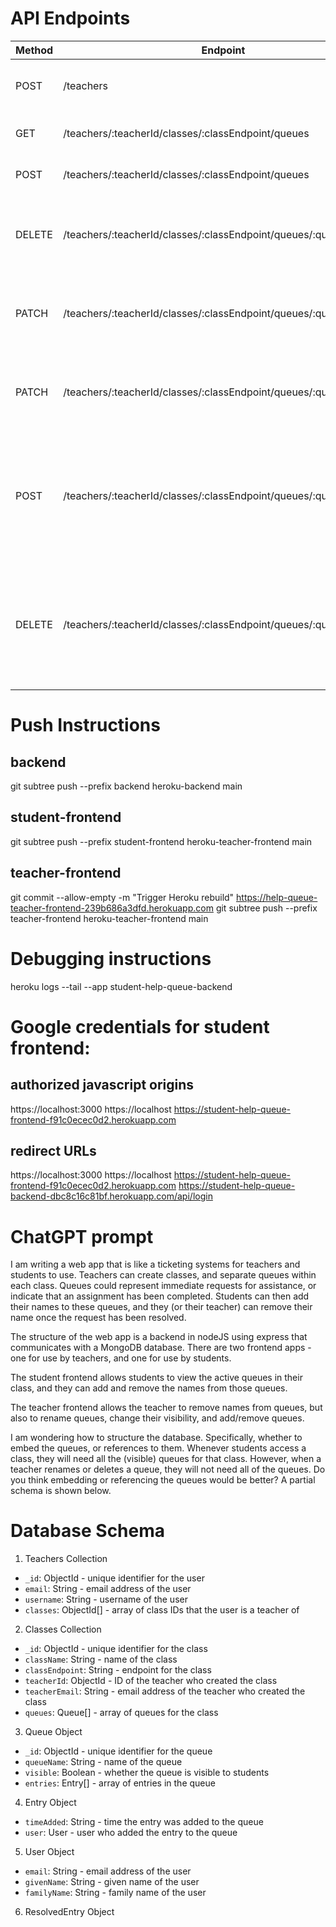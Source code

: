 # API Endpoints

| Method | Endpoint                                                          | Description                                                                                  | Parameters                                                             | Request Body                                                                      | Response                   |
| ------ | ----------------------------------------------------------------- | -------------------------------------------------------------------------------------------- | ---------------------------------------------------------------------- | --------------------------------------------------------------------------------- | -------------------------- |
| POST   | /teachers                                                         | Create a new teacher account                                                                 | None                                                                   | {teacherId: "new-teacher-id"}                                                     | The created teacher object |
| GET    | /teachers/:teacherId/classes/:classEndpoint/queues                | Get all the queues for a class                                                               | `classEndpoint`: The ID of the class                                   | None                                                                              | An array of queue objects  |
| POST   | /teachers/:teacherId/classes/:classEndpoint/queues                | Create a new queue for a class                                                               | `classEndpoint`: The ID of the class                                   | {queueName: "new queue name"}                                                     | The created queue object   |
| DELETE | /teachers/:teacherId/classes/:classEndpoint/queues/:queueId       | Delete a queue from a class                                                                  | `classEndpoint`: The ID of the class<br>`queueId`: The ID of the queue | None                                                                              | The deleted queue object   |
| PATCH  | /teachers/:teacherId/classes/:classEndpoint/queues/:queueId       | Change the visibility of a queue                                                             | `classEndpoint`: The ID of the class<br>`queueId`: The ID of the queue | `{ visible: true\|false}`                                                         | The updated queue object   |
| PATCH  | /teachers/:teacherId/classes/:classEndpoint/queues/:queueId       | Rename a queue                                                                               | `classEndpoint`: The ID of the class<br>`queueId`: The ID of the queue | {queueName: "completed 8.1a"}                                                     | The updated queueName      |
| POST   | /teachers/:teacherId/classes/:classEndpoint/queues/:queueId/users | Add your name or another user's name to a queue of a class (admin only for other users)      | `classEndpoint`: The ID of the class<br>`queueId`: The ID of the queue | {email: "user@example.com"} (optional)                                            | The updated queue object   |
| DELETE | /teachers/:teacherId/classes/:classEndpoint/queues/:queueId/users | Remove your name or another user's name from a queue of a class (admin only for other users) | `classEndpoint`: The ID of the class<br>`queueId`: The ID of the queue | {email: "user@example.com"} (optional), {resolutionStatus: "cancel" \| "resolve"} | The updated queue object   |

# Push Instructions

## backend

git subtree push --prefix backend heroku-backend main

## student-frontend

git subtree push --prefix student-frontend heroku-teacher-frontend main

## teacher-frontend

git commit --allow-empty -m "Trigger Heroku rebuild"
https://help-queue-teacher-frontend-239b686a3dfd.herokuapp.com
git subtree push --prefix teacher-frontend heroku-teacher-frontend main

# Debugging instructions

heroku logs --tail --app student-help-queue-backend

# Google credentials for student frontend:

## authorized javascript origins

https://localhost:3000
https://localhost
https://student-help-queue-frontend-f91c0ecec0d2.herokuapp.com

## redirect URLs

https://localhost:3000
https://localhost
https://student-help-queue-frontend-f91c0ecec0d2.herokuapp.com
https://student-help-queue-backend-dbc8c16c81bf.herokuapp.com/api/login

# ChatGPT prompt

I am writing a web app that is like a ticketing systems for teachers and students to use. Teachers can create classes, and separate queues within each class. Queues could represent immediate requests for assistance, or indicate that an assignment has been completed. Students can then add their names to these queues, and they (or their teacher) can remove their name once the request has been resolved.

The structure of the web app is a backend in nodeJS using express that communicates with a MongoDB database. There are two frontend apps - one for use by teachers, and one for use by students.

The student frontend allows students to view the active queues in their class, and they can add and remove the names from those queues.

The teacher frontend allows the teacher to remove names from queues, but also to rename queues, change their visibility, and add/remove queues.

I am wondering how to structure the database. Specifically, whether to embed the queues, or references to them. Whenever students access a class, they will need all the (visible) queues for that class. However, when a teacher renames or deletes a queue, they will not need all of the queues. Do you think embedding or referencing the queues would be better? A partial schema is shown below.

# Database Schema

1. Teachers Collection

- `_id`: ObjectId - unique identifier for the user
- `email`: String - email address of the user
- `username`: String - username of the user
- `classes`: ObjectId[] - array of class IDs that the user is a teacher of

2. Classes Collection

- `_id`: ObjectId - unique identifier for the class
- `className`: String - name of the class
- `classEndpoint`: String - endpoint for the class
- `teacherId`: ObjectId - ID of the teacher who created the class
- `teacherEmail`: String - email address of the teacher who created the class
- `queues`: Queue[] - array of queues for the class

3. Queue Object

- `_id`: ObjectId - unique identifier for the queue
- `queueName`: String - name of the queue
- `visible`: Boolean - whether the queue is visible to students
- `entries`: Entry[] - array of entries in the queue

4. Entry Object

- `timeAdded`: String - time the entry was added to the queue
- `user`: User - user who added the entry to the queue

5. User Object

- `email`: String - email address of the user
- `givenName`: String - given name of the user
- `familyName`: String - family name of the user

6. ResolvedEntry Object
